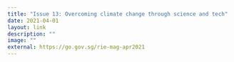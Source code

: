 ```yaml
---
title: "Issue 13: Overcoming climate change through science and tech"
date: 2021-04-01
layout: link
description: ""
image: ""
external: https://go.gov.sg/rie-mag-apr2021
---
```

